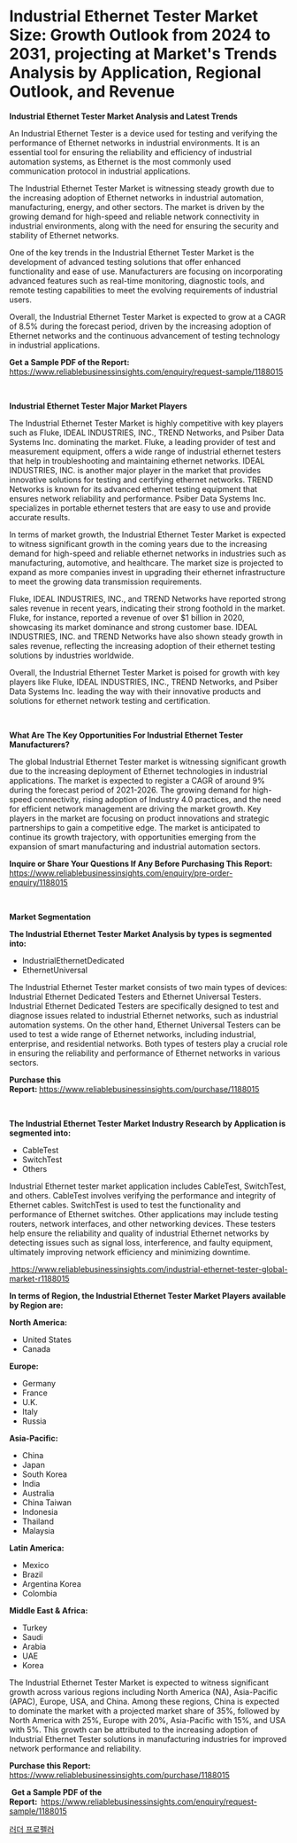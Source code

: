 <p><h1>Industrial Ethernet Tester Market Size: Growth Outlook from 2024 to 2031, projecting at Market's Trends Analysis by Application, Regional Outlook, and Revenue</h1></p><p><strong>Industrial Ethernet Tester Market Analysis and Latest Trends</strong></p>
<p><p>An Industrial Ethernet Tester is a device used for testing and verifying the performance of Ethernet networks in industrial environments. It is an essential tool for ensuring the reliability and efficiency of industrial automation systems, as Ethernet is the most commonly used communication protocol in industrial applications.</p><p>The Industrial Ethernet Tester Market is witnessing steady growth due to the increasing adoption of Ethernet networks in industrial automation, manufacturing, energy, and other sectors. The market is driven by the growing demand for high-speed and reliable network connectivity in industrial environments, along with the need for ensuring the security and stability of Ethernet networks.</p><p>One of the key trends in the Industrial Ethernet Tester Market is the development of advanced testing solutions that offer enhanced functionality and ease of use. Manufacturers are focusing on incorporating advanced features such as real-time monitoring, diagnostic tools, and remote testing capabilities to meet the evolving requirements of industrial users.</p><p>Overall, the Industrial Ethernet Tester Market is expected to grow at a CAGR of 8.5% during the forecast period, driven by the increasing adoption of Ethernet networks and the continuous advancement of testing technology in industrial applications.</p></p>
<p><strong>Get a Sample PDF of the Report:&nbsp;</strong> <a href="https://www.reliablebusinessinsights.com/enquiry/request-sample/1188015">https://www.reliablebusinessinsights.com/enquiry/request-sample/1188015</a></p>
<p>&nbsp;</p>
<p><strong>Industrial Ethernet Tester Major Market Players</strong></p>
<p><p>The Industrial Ethernet Tester Market is highly competitive with key players such as Fluke, IDEAL INDUSTRIES, INC., TREND Networks, and Psiber Data Systems Inc. dominating the market. Fluke, a leading provider of test and measurement equipment, offers a wide range of industrial ethernet testers that help in troubleshooting and maintaining ethernet networks. IDEAL INDUSTRIES, INC. is another major player in the market that provides innovative solutions for testing and certifying ethernet networks. TREND Networks is known for its advanced ethernet testing equipment that ensures network reliability and performance. Psiber Data Systems Inc. specializes in portable ethernet testers that are easy to use and provide accurate results.</p><p>In terms of market growth, the Industrial Ethernet Tester Market is expected to witness significant growth in the coming years due to the increasing demand for high-speed and reliable ethernet networks in industries such as manufacturing, automotive, and healthcare. The market size is projected to expand as more companies invest in upgrading their ethernet infrastructure to meet the growing data transmission requirements.</p><p>Fluke, IDEAL INDUSTRIES, INC., and TREND Networks have reported strong sales revenue in recent years, indicating their strong foothold in the market. Fluke, for instance, reported a revenue of over $1 billion in 2020, showcasing its market dominance and strong customer base. IDEAL INDUSTRIES, INC. and TREND Networks have also shown steady growth in sales revenue, reflecting the increasing adoption of their ethernet testing solutions by industries worldwide.</p><p>Overall, the Industrial Ethernet Tester Market is poised for growth with key players like Fluke, IDEAL INDUSTRIES, INC., TREND Networks, and Psiber Data Systems Inc. leading the way with their innovative products and solutions for ethernet network testing and certification.</p></p>
<p>&nbsp;</p>
<p><strong>What Are The Key Opportunities For Industrial Ethernet Tester Manufacturers?</strong></p>
<p><p>The global Industrial Ethernet Tester market is witnessing significant growth due to the increasing deployment of Ethernet technologies in industrial applications. The market is expected to register a CAGR of around 9% during the forecast period of 2021-2026. The growing demand for high-speed connectivity, rising adoption of Industry 4.0 practices, and the need for efficient network management are driving the market growth. Key players in the market are focusing on product innovations and strategic partnerships to gain a competitive edge. The market is anticipated to continue its growth trajectory, with opportunities emerging from the expansion of smart manufacturing and industrial automation sectors.</p></p>
<p><strong>Inquire or Share Your Questions If Any Before Purchasing This Report:</strong> <a href="https://www.reliablebusinessinsights.com/enquiry/pre-order-enquiry/1188015">https://www.reliablebusinessinsights.com/enquiry/pre-order-enquiry/1188015</a></p>
<p>&nbsp;</p>
<p><strong>Market Segmentation</strong></p>
<p><strong>The Industrial Ethernet Tester Market Analysis by types is segmented into:</strong></p>
<p><ul><li>IndustrialEthernetDedicated</li><li>EthernetUniversal</li></ul></p>
<p><p>The Industrial Ethernet Tester market consists of two main types of devices: Industrial Ethernet Dedicated Testers and Ethernet Universal Testers. Industrial Ethernet Dedicated Testers are specifically designed to test and diagnose issues related to industrial Ethernet networks, such as industrial automation systems. On the other hand, Ethernet Universal Testers can be used to test a wide range of Ethernet networks, including industrial, enterprise, and residential networks. Both types of testers play a crucial role in ensuring the reliability and performance of Ethernet networks in various sectors.</p></p>
<p><strong>Purchase this Report:&nbsp;</strong><a href="https://www.reliablebusinessinsights.com/purchase/1188015">https://www.reliablebusinessinsights.com/purchase/1188015</a></p>
<p>&nbsp;</p>
<p><strong>The Industrial Ethernet Tester Market Industry Research by Application is segmented into:</strong></p>
<p><ul><li>CableTest</li><li>SwitchTest</li><li>Others</li></ul></p>
<p><p>Industrial Ethernet tester market application includes CableTest, SwitchTest, and others. CableTest involves verifying the performance and integrity of Ethernet cables. SwitchTest is used to test the functionality and performance of Ethernet switches. Other applications may include testing routers, network interfaces, and other networking devices. These testers help ensure the reliability and quality of industrial Ethernet networks by detecting issues such as signal loss, interference, and faulty equipment, ultimately improving network efficiency and minimizing downtime.</p></p>
<p><a href="https://www.reliablebusinessinsights.com/industrial-ethernet-tester-global-market-r1188015">&nbsp;https://www.reliablebusinessinsights.com/industrial-ethernet-tester-global-market-r1188015</a></p>
<p><strong>In terms of Region, the Industrial Ethernet Tester Market Players available by Region are:</strong></p>
<p>
    <p> <strong> North America: </strong>
        <ul>
            <li>United States</li>
            <li>Canada</li>
        </ul>
        </p> 
    <p> <strong> Europe: </strong>
        <ul>
            <li>Germany</li>
            <li>France</li>
            <li>U.K.</li>
            <li>Italy</li>
            <li>Russia</li>
        </ul>
        </p> 
    <p> <strong> Asia-Pacific: </strong>
        <ul>
            <li>China</li>
            <li>Japan</li>
            <li>South Korea</li>
            <li>India</li>
            <li>Australia</li>
            <li>China Taiwan</li>
            <li>Indonesia</li>
            <li>Thailand</li>
            <li>Malaysia</li>
        </ul>
        </p> 
    <p> <strong> Latin America: </strong>
        <ul>
            <li>Mexico</li>
            <li>Brazil</li>
            <li>Argentina Korea</li>
            <li>Colombia</li>
        </ul>
        </p> 
    <p> <strong> Middle East & Africa: </strong>
        <ul>
            <li>Turkey</li>
            <li>Saudi</li>
            <li>Arabia</li>
            <li>UAE</li>
            <li>Korea</li>
        </ul>
    </p>
    </p>
<p><p>The Industrial Ethernet Tester Market is expected to witness significant growth across various regions including North America (NA), Asia-Pacific (APAC), Europe, USA, and China. Among these regions, China is expected to dominate the market with a projected market share of 35%, followed by North America with 25%, Europe with 20%, Asia-Pacific with 15%, and USA with 5%. This growth can be attributed to the increasing adoption of Industrial Ethernet Tester solutions in manufacturing industries for improved network performance and reliability.</p></p>
<p><strong>Purchase this Report: </strong><a href="https://www.reliablebusinessinsights.com/purchase/1188015">https://www.reliablebusinessinsights.com/purchase/1188015</a></p>
<p>&nbsp;<strong>Get a Sample PDF of the Report:&nbsp;&nbsp;</strong><a href="https://www.reliablebusinessinsights.com/enquiry/request-sample/1188015">https://www.reliablebusinessinsights.com/enquiry/request-sample/1188015</a></p>
<p><strong></strong></p>
<p><p><a href="https://github.com/akzkkws047661437/Market-Research-Report-List-2/blob/main/1731210171021.md">러더 프로펠러</a></p></p>